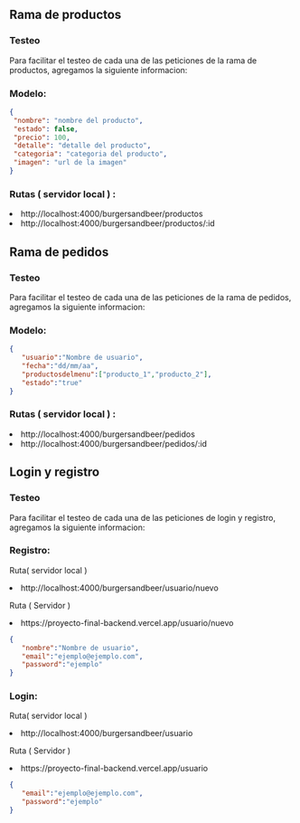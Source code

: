 ## Rama de productos 

### Testeo

Para facilitar el testeo de cada una de las peticiones de la rama de productos, agregamos la siguiente informacion:

### Modelo: 

 ```json
{
  "nombre": "nombre del producto",
  "estado": false,
  "precio": 100,
  "detalle": "detalle del producto",
  "categoria": "categoria del producto",
  "imagen": "url de la imagen"
}
``` 
### Rutas ( servidor local ) :
<li>http://localhost:4000/burgersandbeer/productos
<li>http://localhost:4000/burgersandbeer/productos/:id

## Rama de pedidos 

### Testeo

Para facilitar el testeo de cada una de las peticiones de la rama de pedidos, agregamos la siguiente informacion:

### Modelo: 

 ```json
{
    "usuario":"Nombre de usuario",
    "fecha":"dd/mm/aa",
    "productosdelmenu":["producto_1","producto_2"],
    "estado":"true"
}
``` 
### Rutas ( servidor local ) :
<li>http://localhost:4000/burgersandbeer/pedidos
<li>http://localhost:4000/burgersandbeer/pedidos/:id


## Login y registro 

### Testeo

Para facilitar el testeo de cada una de las peticiones de login y registro, agregamos la siguiente informacion:

### Registro: 
 Ruta( servidor local )
 <li>http://localhost:4000/burgersandbeer/usuario/nuevo
 
 Ruta ( Servidor )
 <li>https://proyecto-final-backend.vercel.app/usuario/nuevo

 ```json
{
    "nombre":"Nombre de usuario",
    "email":"ejemplo@ejemplo.com",
    "password":"ejemplo"
}
``` 

### Login:
  Ruta( servidor local )
  <li>http://localhost:4000/burgersandbeer/usuario
  
  Ruta ( Servidor )
  <li>https://proyecto-final-backend.vercel.app/usuario

 ```json
{
    "email":"ejemplo@ejemplo.com",
    "password":"ejemplo"
}
``` 





